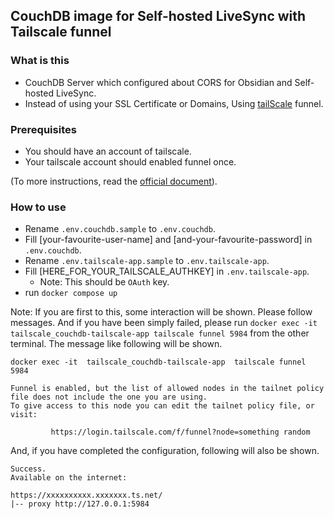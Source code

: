 ## CouchDB image for Self-hosted LiveSync with Tailscale funnel 

### What is this
- CouchDB Server which configured about CORS for Obsidian and Self-hosted LiveSync.
- Instead of using your SSL Certificate or Domains, Using [tailScale](https://tailscale.com/) funnel.

### Prerequisites
- You should have an account of tailscale.
- Your tailscale account should enabled funnel once.

(To more instructions, read the [official document](https://tailscale.com/blog/docker-tailscale-guide)).

### How to use
- Rename `.env.couchdb.sample` to `.env.couchdb`.
- Fill [your-favourite-user-name] and [and-your-favourite-password] in `.env.couchdb`.
- Rename `.env.tailscale-app.sample` to `.env.tailscale-app`.
- Fill [HERE_FOR_YOUR_TAILSCALE_AUTHKEY] in `.env.tailscale-app`.
  - Note: This should be `OAuth` key.
- run `docker compose up`


Note: If you are first to this, some interaction will be shown. Please follow messages. And if you have been simply failed, please run `docker exec -it  tailscale_couchdb-tailscale-app tailscale funnel 5984` from the other terminal. The message like following will be shown.

```
docker exec -it  tailscale_couchdb-tailscale-app  tailscale funnel 5984

Funnel is enabled, but the list of allowed nodes in the tailnet policy file does not include the one you are using.
To give access to this node you can edit the tailnet policy file, or visit:

         https://login.tailscale.com/f/funnel?node=something random

```

And, if you have completed the configuration, following will also be shown.

```
Success.
Available on the internet:

https://xxxxxxxxxx.xxxxxxx.ts.net/
|-- proxy http://127.0.0.1:5984
```
